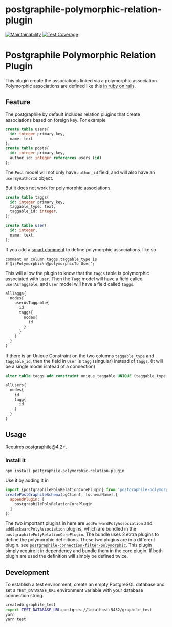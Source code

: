 # postgraphile-polymorphic-relation-plugin
 
[![Maintainability](https://api.codeclimate.com/v1/badges/7ad51fc0d6c2b9c5e416/maintainability)](https://codeclimate.com/github/hansololai/postgraphile-polymorphic-relation-plugin/maintainability)
[![Test Coverage](https://api.codeclimate.com/v1/badges/7ad51fc0d6c2b9c5e416/test_coverage)](https://codeclimate.com/github/hansololai/postgraphile-polymorphic-relation-plugin/test_coverage)


# Postgraphile Polymorphic Relation Plugin
This plugin create the associations linked via a polymorphic association. Polymorphic associations are defined like this [in ruby on rails](https://guides.rubyonrails.org/association_basics.html#polymorphic-associations).


## Feature
The postgraphile by default includes relation plugins that create associations based on foreign key. For example
```sql
create table users{
  id: integer primary_key,
  name: text
};
create table posts{
  id: integer primary_key,
  author_id: integer references users (id)
};
```
The `Post` model will not only have `author_id` field, and will also have an `userByAuthorId` object. 

But it does not work for polymorphic associations. 
```sql
create table taggs(
  id: integer primary_key,
  taggable_type: text,
  taggable_id: integer,
);

create table user(
  id: integer,
  name: text,
);
```
If you add a [smart comment](https://www.graphile.org/postgraphile/smart-comments/#gatsby-focus-wrapper) to define polymorphic associations. like so 
```
comment on column taggs.taggable_type is E'@isPolymorphic\n@polymorphicTo User';
```
This will allow the plugin to know that the `taggs` table is polymorphic associated with `user`. Then the `Tagg` model will have a field called `userAsTaggable`.  and `User` model will have a field called `taggs`. 
```graphql
allTaggs{
  nodes{
    userAsTaggable{
      id
      taggs{
        nodes{
          id
        }
      }
    }
  }
}
```

If there is an Unique Constraint on the two columns `taggable_type` and `taggable_id`, then the field in `User` is `tagg` (singular) instead of `taggs`. (It will be a single model isntead of a connection)

```sql
alter table taggs add constraint unique_taggable UNIQUE (taggable_type, taggable_id);
```

```graphql
allUsers{
  nodes{
    id
    tagg{
      id
    }
  }
}
```

## Usage
Requires postgraphile@4.2+. 

### Install it
```
npm install postgraphile-polymorphic-relation-plugin
```
Use it by adding it in

```js
import {postgraphilePolyRelationCorePlugin} from 'postgraphile-polymorphic-relation-plugin';
createPostGraphileSchema(pgClient, [schemaName],{
  appendPlugin: [
    postgraphilePolyRelationCorePlugin
  ]
})
```

The two important plugins in here are `addForwardPolyAssociation` and `addBackwardPolyAssociation` plugins, which are bundled in the `postgraphilePolyRelationCorePlugin`. The bundle uses 2 extra plugins to define the polymorphic definitions. These two plugins are in a different plugin. see [`postgraphile-connection-filter-polymorphic`](https://github.com/hansololai/postgraphile-connection-filter-polymorphic). This plugin simply require it in dependency and bundle them
in the core plugin. If both plugin are used the definition will simply be defined twice. 

## Development

To establish a test environment, create an empty PostgreSQL database and set a `TEST_DATABASE_URL` environment variable with your database connection string.

```bash
createdb graphile_test
export TEST_DATABASE_URL=postgres://localhost:5432/graphile_test
yarn
yarn test
```
